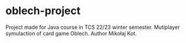 # oblech-project
Project made for Java course in TCS 22/23 winter semester. Mutiplayer symulaction of card game Oblech. Author Mikołaj Kot.
